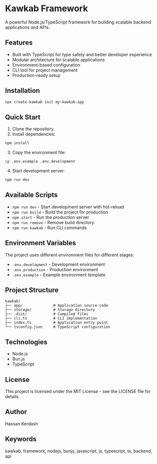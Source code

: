 # Kawkab Framework

A powerful Node.js/TypeScript framework for building scalable backend applications and APIs.

## Features

- Built with TypeScript for type safety and better developer experience
- Modular architecture for scalable applications
- Environment-based configuration
- CLI tool for project management
- Production-ready setup

## Installation

```bash
npx create-kawkab init my-kawkab-app
```

## Quick Start

1. Clone the repository
2. Install dependencies:
```bash
npm install
```
3. Copy the environment file:
```bash
cp .env.example .env.development
```
4. Start development server:
```bash
npm run dev
```

## Available Scripts

- `npm run dev` - Start development server with hot-reload
- `npm run build` - Build the project for production
- `npm start` - Run the production server
- `npm run remove` - Remove build directory
- `npm run kawkab` - Run CLI commands

## Environment Variables

The project uses different environment files for different stages:
- `.env.development` - Development environment
- `.env.production` - Production environment
- `.env.example` - Example environment template

## Project Structure

```
kawkab/
├── app/              # Application source code
├── storage/          # Storage directory
├── .dist/            # Compiled files
├── cli.ts            # CLI implementation
├── index.ts          # Application entry point
└── tsconfig.json     # TypeScript configuration
```

## Technologies

- Node.js
- Bun.js
- TypeScript

## License

This project is licensed under the MIT License - see the LICENSE file for details.

## Author

Hassan Kerdash

## Keywords

kawkab, framework, nodejs, bunjs, javascript, js, typescript, ts, backend, api
